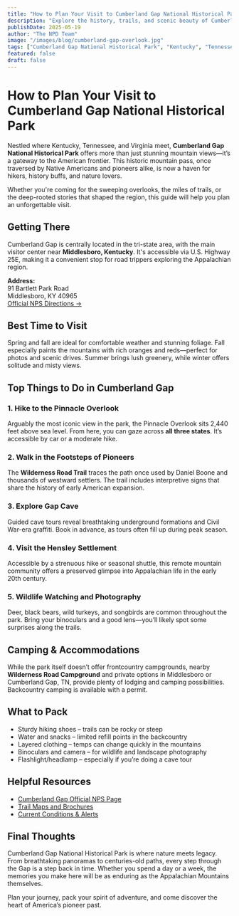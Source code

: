 ```yaml
---
title: "How to Plan Your Visit to Cumberland Gap National Historical Park"
description: "Explore the history, trails, and scenic beauty of Cumberland Gap National Historical Park across Kentucky, Tennessee, and Virginia."
publishDate: 2025-05-19
author: "The NPD Team"
image: "/images/blog/cumberland-gap-overlook.jpg"
tags: ["Cumberland Gap National Historical Park", "Kentucky", "Tennessee", "Virginia", "Hiking", "History", "Mountains"]
featured: false
draft: false
---
```


# How to Plan Your Visit to Cumberland Gap National Historical Park

Nestled where Kentucky, Tennessee, and Virginia meet, **Cumberland Gap National Historical Park** offers more than just stunning mountain views—it’s a gateway to the American frontier. This historic mountain pass, once traversed by Native Americans and pioneers alike, is now a haven for hikers, history buffs, and nature lovers.

Whether you're coming for the sweeping overlooks, the miles of trails, or the deep-rooted stories that shaped the region, this guide will help you plan an unforgettable visit.

## Getting There

Cumberland Gap is centrally located in the tri-state area, with the main visitor center near **Middlesboro, Kentucky**. It's accessible via U.S. Highway 25E, making it a convenient stop for road trippers exploring the Appalachian region.

**Address:**  
91 Bartlett Park Road  
Middlesboro, KY 40965  
[Official NPS Directions →](https://www.nps.gov/cuga/planyourvisit/directions.htm)

## Best Time to Visit

Spring and fall are ideal for comfortable weather and stunning foliage. Fall especially paints the mountains with rich oranges and reds—perfect for photos and scenic drives. Summer brings lush greenery, while winter offers solitude and misty views.

## Top Things to Do in Cumberland Gap

### 1. Hike to the Pinnacle Overlook
Arguably the most iconic view in the park, the Pinnacle Overlook sits 2,440 feet above sea level. From here, you can gaze across **all three states**. It’s accessible by car or a moderate hike.

### 2. Walk in the Footsteps of Pioneers
The **Wilderness Road Trail** traces the path once used by Daniel Boone and thousands of westward settlers. The trail includes interpretive signs that share the history of early American expansion.

### 3. Explore Gap Cave
Guided cave tours reveal breathtaking underground formations and Civil War-era graffiti. Book in advance, as tours often fill up during peak season.

### 4. Visit the Hensley Settlement
Accessible by a strenuous hike or seasonal shuttle, this remote mountain community offers a preserved glimpse into Appalachian life in the early 20th century.

### 5. Wildlife Watching and Photography
Deer, black bears, wild turkeys, and songbirds are common throughout the park. Bring your binoculars and a good lens—you’ll likely spot some surprises along the trails.

## Camping & Accommodations

While the park itself doesn’t offer frontcountry campgrounds, nearby **Wilderness Road Campground** and private options in Middlesboro or Cumberland Gap, TN, provide plenty of lodging and camping possibilities. Backcountry camping is available with a permit.

## What to Pack

- Sturdy hiking shoes – trails can be rocky or steep  
- Water and snacks – limited refill points in the backcountry  
- Layered clothing – temps can change quickly in the mountains  
- Binoculars and camera – for wildlife and landscape photography  
- Flashlight/headlamp – especially if you’re doing a cave tour

## Helpful Resources

- [Cumberland Gap Official NPS Page](https://www.nps.gov/cuga/index.htm)  
- [Trail Maps and Brochures](https://www.nps.gov/cuga/planyourvisit/maps.htm)  
- [Current Conditions & Alerts](https://www.nps.gov/cuga/planyourvisit/conditions.htm)

## Final Thoughts

Cumberland Gap National Historical Park is where nature meets legacy. From breathtaking panoramas to centuries-old paths, every step through the Gap is a step back in time. Whether you spend a day or a week, the memories you make here will be as enduring as the Appalachian Mountains themselves.

Plan your journey, pack your spirit of adventure, and come discover the heart of America’s pioneer past.
